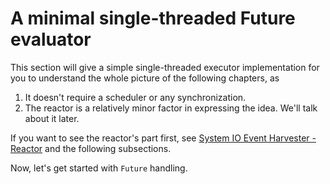 # A minimal single-threaded Future evaluator
This section will give a simple single-threaded executor implementation
for you to understand the whole picture of the following chapters, as
1. It doesn't require a scheduler or any synchronization.
2. The reactor is a relatively minor factor in expressing the idea. We'll talk about it later.

If you want to see the reactor's part first, see [System IO Event Harvester - Reactor](../layer/fth/reactor.md)
and the following subsections.

Now, let's get started with `Future` handling.

